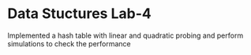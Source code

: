 # Data Stuctures Lab-4
Implemented a hash table with linear and quadratic probing and perform simulations to check the performance
